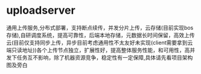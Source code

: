 # uploadserver
通用上传服务,分布式部署，支持断点续传，并发分片上传，云存储(目前实现bos存储),自研调度系统，提高可靠性，后端本地存储，元数据长时间保留，高效上传云(目前仅支持同步上传，异步目前考虑通用性不太友好未实现(client需要拿到云端只读地址))各个上传节点独立，扩展性好，提高整体服务性能，和可用性，高并发下任务互不影响，除了机器资源竞争，稳定性有一定保障,具体请先看项目架构图及旁白
